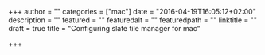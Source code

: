 +++
author = ""
categories = ["mac"]
date = "2016-04-19T16:05:12+02:00"
description = ""
featured = ""
featuredalt = ""
featuredpath = ""
linktitle = ""
draft = true
title = "Configuring slate tile manager for mac"

+++

